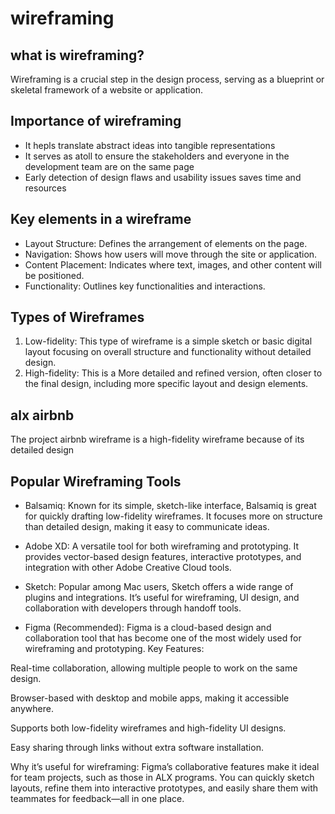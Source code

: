 # wireframing
## what is wireframing?
Wireframing is a crucial step in the design process, serving as a blueprint or skeletal framework of a website or application.

## Importance of wireframing
- It hepls translate abstract ideas into tangible representations
- It serves as atoll to ensure the stakeholders and everyone in the development team are on the same page
- Early detection of design flaws and usability issues saves time and resources

## Key elements in a wireframe
- Layout Structure: Defines the arrangement of elements on the page.
- Navigation: Shows how users will move through the site or application.
- Content Placement: Indicates where text, images, and other content will be positioned.
- Functionality: Outlines key functionalities and interactions.

## Types of Wireframes
1. Low-fidelity: This type of wireframe is a simple sketch or basic digital layout focusing on overall structure and functionality without detailed design.
2. High-fidelity: This is a More detailed and refined version, often closer to the final design, including more specific layout and design elements.

## alx airbnb
The project airbnb wireframe is a high-fidelity wireframe because of its detailed design

## Popular Wireframing Tools
- Balsamiq:
Known for its simple, sketch-like interface, Balsamiq is great for quickly drafting low-fidelity wireframes. It focuses more on structure than detailed design, making it easy to communicate ideas.

- Adobe XD:
A versatile tool for both wireframing and prototyping. It provides vector-based design features, interactive prototypes, and integration with other Adobe Creative Cloud tools.

- Sketch:
Popular among Mac users, Sketch offers a wide range of plugins and integrations. It’s useful for wireframing, UI design, and collaboration with developers through handoff tools.

- Figma (Recommended):
Figma is a cloud-based design and collaboration tool that has become one of the most widely used for wireframing and prototyping.
Key Features:

Real-time collaboration, allowing multiple people to work on the same design.

Browser-based with desktop and mobile apps, making it accessible anywhere.

Supports both low-fidelity wireframes and high-fidelity UI designs.

Easy sharing through links without extra software installation.

Why it’s useful for wireframing:
Figma’s collaborative features make it ideal for team projects, such as those in ALX programs. You can quickly sketch layouts, refine them into interactive prototypes, and easily share them with teammates for feedback—all in one place.
